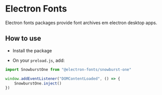 # Electron Fonts

Electron fonts packages provide font archives em electron desktop apps.

## How to use

* Install the package

* On your `preload.js`, add:

```ts
import SnowburstOne from "@electron-fonts/snowburst-one"

window.addEventListener("DOMContentLoaded", () => {
    SnowburstOne.inject()
})
```
